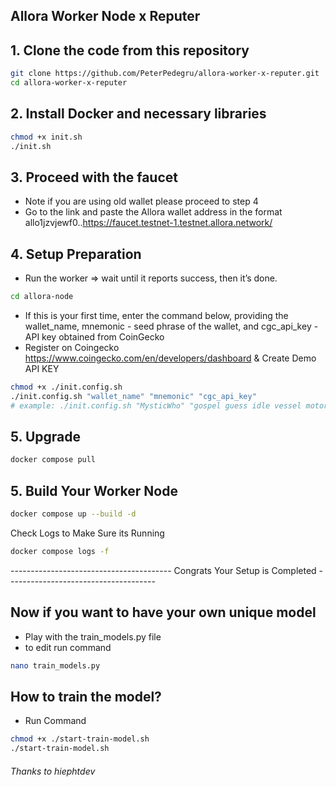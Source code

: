 ## Allora Worker Node x Reputer 

## 1. Clone the code from this repository

```bash
git clone https://github.com/PeterPedegru/allora-worker-x-reputer.git
cd allora-worker-x-reputer
```

## 2. Install Docker and necessary libraries

```bash
chmod +x init.sh
./init.sh
```

## 3. Proceed with the faucet
- Note if you are using old wallet please proceed to step 4
- Go to the link and paste the Allora wallet address in the format allo1jzvjewf0..https://faucet.testnet-1.testnet.allora.network/



## 4. Setup Preparation
- Run the worker => wait until it reports success, then it’s done.
```bash
cd allora-node
```

- If this is your first time, enter the command below, providing the wallet_name, mnemonic - seed phrase of the wallet, and cgc_api_key - API key obtained from CoinGecko
- Register on Coingecko https://www.coingecko.com/en/developers/dashboard & Create Demo API KEY
```bash
chmod +x ./init.config.sh
./init.config.sh "wallet_name" "mnemonic" "cgc_api_key"
# example: ./init.config.sh "MysticWho" "gospel guess idle vessel motor step xxx xxx xxx xxx xxx xxx" "GC-xxxxxx"
```

## 5. Upgrade
```bash
docker compose pull
```


## 5. Build Your Worker Node
```bash
docker compose up --build -d 
```

Check Logs to Make Sure its Running
```bash
docker compose logs -f 
```

---------------------------------------- Congrats Your Setup is Completed -------------------------------------


## Now if you want to have your own unique model
- Play with the train_models.py file
- to edit run command 

```bash
nano train_models.py 
```

## How to train the model?

- Run Command
```bash
chmod +x ./start-train-model.sh
./start-train-model.sh
```


###### Thanks to hiephtdev 
